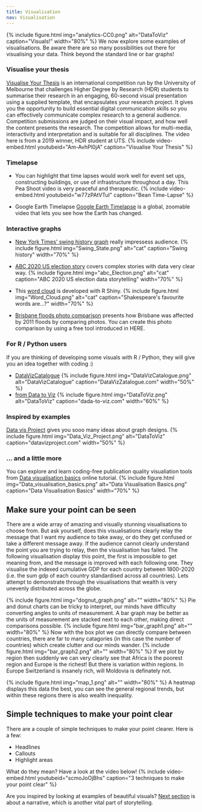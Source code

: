 ```yaml
---
title: Visualisation
nav: Visualisation
---
```

{% include figure.html img="analytics-CC0.png" alt="DataToViz" caption="Visuals!" width="80%" %}
We now explore some examples of visualisations. Be aware there are so many possibilities out there for visualising your data. Think beyond the standard line or bar graphs!

### Visualise your thesis
[Visualise Your Thesis](https://library.unimelb.edu.au/research/visualise-your-thesis#resources) is an international competition run by the University of Melbourne that challenges Higher Degree by Research (HDR) students to summarise their research in an engaging, 60-second visual presentation using a supplied template, that encapsulates your research project. It gives you the opportunity to build essential digital communication skills so you can effectively communicate complex research to a general audience. Competition submissions are judged on their visual impact, and how well the content presents the research. The competition allows for multi-media, interactivity and interpretation and is suitable for all disciplines. The video here is from a 2019 winner, HDR student at UTS.
{% include video-embed.html youtubeid="Am-AvhPl0jA" caption="Visualise Your Thesis" %}

### Timelapse
- You can highlight that time lapses would work well for event set ups, constructing buildings, or use of infrastructure throughout a day. This Pea Shoot video is very peaceful and therapeutic. 
{% include video-embed.html youtubeid="w77zPAtVTuI" caption="Bean Time-Lapse" %}

- Google Earth Timelapse
[Google Earth Timelapse](https://earthengine.google.com/timelapse/) is a global, zoomable video that lets you see how the Earth has changed.

### Interactive graphs
- [New York Times' swing history graph](http://www.nytimes.com/interactive/2012/10/15/us/politics/swing-history.html) really impressess audience.
{% include figure.html img="Swing_State.png" alt="cat" caption="Swing history" width="70%" %}

- [ABC 2020 US election story](https://www.abc.net.au/news/2020-11-02/us-election-trump-biden-states-polling/12822296) covers complex stories with data very clear way.
{% include figure.html img="abc_Election.png" alt="cat" caption="ABC 2020 US election data storytelling" width="70%" %} 

- This [word cloud](https://shiny.rstudio.com/gallery/word-cloud.html) is developed with R Shiny.
{% include figure.html img="Word_Cloud.png" alt="cat" caption="Shakespeare's favourite words are...?" width="70%" %}

- [Brisbane floods photo comparison](http://www.abc.net.au/news/specials/qld-floods/) presents how Brisbane was affected by 2011 floods by comparing photos. You can create this photo comparison by using a free tool introduced in HERE. 
  
### For R / Python users
If you are thinking of developing some visuals with R / Python, they will give you an idea together with coding :)
- [DataVizCatalogue](https://datavizcatalogue.com/)
{% include figure.html img="DataVizCatalogue.png" alt="DataVizCatalogue" caption="DataVizZatalogue.com" width="50%" %}
- [from Data to Viz](https://www.data-to-viz.com/)
{% include figure.html img="DataToViz.png" alt="DataToViz" caption="dada-to-viz.com" width="60%" %}

### Inspired by examples
[Data vis Project](https://datavizproject.com/) gives you sooo many ideas about graph designs.
{% include figure.html img="Data_Viz_Project.png" alt="DataToViz" caption="datavizproject.com" width="50%" %} 

### ... and a little more
You can explore and learn coding-free publication quality visualiation tools from [Data visualisation basics](https://griffithunilibrary.github.io/data-vis-basics/) online tutorial.
{% include figure.html img="Data_visualisation_basics.png" alt="Data Visualisation Basics.png" caption="Data Visualisation Basics" width="70%" %} 
  
## Make sure your point can be seen
There are a wide array of amazing and visually stunning visualisations to choose from. But ask yourself, does this visualisations clearly relay the message that I want my audience to take away, or do they get confused or take a different message away.
If the audience cannot clearly understand the point you are trying to relay, then the visualisation has failed. 
The following visualisation display this point, the first is impossible to get meaning from, and the message is improved with each following one. They visualise the indexed cumulative GDP for each country between 1800-2020 (i.e. the sum gdp of each country standardised across all countries). Lets attempt to demonstrate through the visualisations that wealth is very unevenly distributed across the globe.

{% include figure.html img="dognut_graph.png" alt="" width="80%" %}
Pie and donut charts can be tricky to interpret, our minds have difficulty converting angles to units of measurement. A bar graph may be better as the units of measurement are stacked next to each other, making direct comparisons possible. 
{% include figure.html img="bar_graph1.png" alt="" width="80%" %}
Now with the box plot we can directly compare between countries, there are far to many catagories (in this case the number of countries) which create clutter and our minds wander.
{% include figure.html img="bar_graph2.png" alt="" width="80%" %}
If we plot by region then suddenly we can very clearly see that Africa is the poorest region and Europe is the richest! But there is variation within regions. In Europe Switzerland is insanely rich, will Moldovia is definately not.

{% include figure.html img="map_1.png" alt="" width="80%" %}
A heatmap displays this data the best, you can see the general regional trends, but within these regions there is also wealth inequality.

## Simple techniques to make your point clear
There are a couple of simple techniques to make your point clearer. Here is a few:
- Headlines
- Callouts
- Highlight areas

What do they mean? Have a look at the video below!
{% include video-embed.html youtubeid="scmoJoOjBhs" caption="3 techniques to make your point clear" %}


Are you inspired by looking at examples of beautiful visuals?
[Next section](https://griffithunilibrary.github.io/data-storytelling/content/3-Power-of-story.html) is about a narrative, which is another vital part of storytelling.




